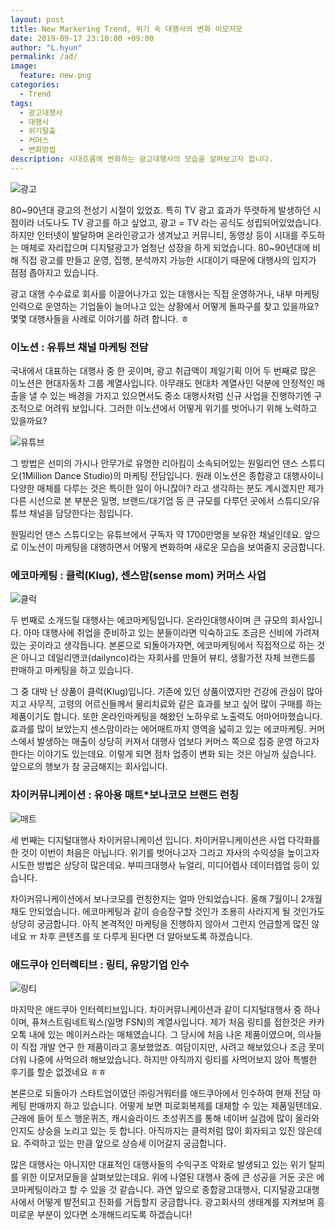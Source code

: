 ```yaml
---
layout: post
title: New Markering Trend, 위기 속 대행사의 변화 이모저모
date: 2019-09-17 23:10:00 +09:00
author: "L.hyun"
permalink: /ad/
image:
  feature: new.png
categories:
  - Trend
tags: 
  - 광고대행사
  - 대행사 
  - 위기탈출
  - 커머스
  - 변화방법
description: 시대흐름에 변화하는 광고대행사의 모습을 살펴보고자 합니다.
---
```




![광고](https://lh3.googleusercontent.com/xcVH5BDDq4F8d43wQGpLBGADPEHJUte5Mb542kzYr82Pf9CiCRPAPtnsyTUz6-eg2BH6zaY7Zp5GVnhdpBFeyvROYiePVSvS--xxGWZuuhanpHX5fXs-bhdpETEai0QSPD8xds_PuW1Iffdxa37MiUKzCA9cnOvElYcz5e1UCXIvfm1ouAK52N3MXRFA5e_zMYVmCumnbJO8dwYiqj8gQAJTy_eUg8louQsCPdedheg5yth0aWZxrVUo98C13MoI4YU76ZBA9lBK8lLQJm58sMIGCcgv5cNmiT1HjOzkosK8QbnPWnLPiE_qUh6a_vEMr-rC_qpnJZTXfqgzFRbQsoXML4HYW2wopX-PmdKUo5YyFstPN7HRT-OXtUdqiwXOOfHBTVkCewZ9aiN09dm0U010W7ix5nRoWStrHJNf9WIkGMWEnU8hezr6VZ2DiAngcVWiGQ0I54jv-7H9IP6uQUJ-C5SKXxuXWWYLZIt8WpBCGLaCN0Pn1t_UUTJ8B1h7660Uv8M_aFY_RUdJURnqaR3Q_PPN8-3piQSYtW2qmD4bcDvnrUO8fYsslapr0rabXOIlza07aEPOP7E4mB2BXrqs1af_Hm6I1ScRgH1a4znGhm81O-baJRY7f0HPVhUYGZ8pMkhiBu69WE1vPwE5W_W1ljpqBQWkaBzuvONqklqK433yeQZbBJU=w1050-h700-no)

 80~90년대 광고의 전성기 시절이 있었죠. 특히 TV 광고 효과가 뚜렷하게 발생하던 시점이라 너도나도 TV 광고를 하고 싶었고, 광고 = TV 라는 공식도 성립되어있었습니다. 하지만 인터넷이 발달하며 온라인광고가 생겨났고 커뮤니티, 동영상 등이 시대를 주도하는 매체로 자리잡으며 디지털광고가 엄청난 성장을 하게 되었습니다. 80~90년대에 비해 직접 광고를 만들고 운영, 집행, 분석까지 가능한 시대이기 때문에 대행사의 입지가 점점 좁아지고 있습니다. 

 광고 대행 수수료로 회사를 이끌어나가고 있는 대행사는 직접 운영하거나, 내부 마케팅 인력으로 운영하는 기업들이 늘어나고 있는 상황에서 어떻게 돌파구를 찾고 있을까요? 몇몇 대행사들을 사례로 이야기를 하려 합니다. ㅎ



### 이노션 : 유튜브 채널 마케팅 전담

 국내에서 대표하는 대행사 중 한 곳이며, 광고 취급액이 제일기획 이어 두 번째로 많은 이노션은 현대자동차 그룹 계열사입니다. 아무래도 현대차 계열사인 덕분에 안정적인 매출을 낼 수 있는 배경을 가지고 있으면서도 중소 대행사처럼 신규 사업을 진행하기엔 구조적으로 어려워 보입니다. 그러한 이노션에서 어떻게 위기를 벗어나기 위해 노력하고 있을까요? 

![유튜브](https://lh3.googleusercontent.com/f7IMOdLcHBnrfadzJRq5mE8jE1ErN_zKjmD-ieVjF_J1s_ZF4GUiRWrnufMbD9NwQrvVx_4BTs3fP8KkVapTWSfWuKrL4WOPI20sDjDw0FjjVptkK7nWcas0iZNznC8oUFQc2dFFVNxqMDKQG91RxYrQ3XjriHqWIyD0-W7n21YWYUCrO4In-bVJ3pbYvWJosKT_xjcq1kFP3DPMA4zrAbTc5JYKKlMG6Xw_PjmAn-ZtBjqeYX1_XXlZyUS63ezt9rZCogrYjEl66SBV-PawzRmP8pnKmbqtPoGFWnhKIYuQLoYspFtSiEs22aCxHAbjX5lzECTLl2jkOIQ7nHxSEwFbFRf242fEs5VdZl6w5XW5tGIC7fLPG9Bh_pJ-Nmv9RVVrR9vQx2ZjJUlSCmWtx08KHC7GSEg76aNwhFJJz7QVyYe85rWXfLOOrCEJZG4x3nTYA6yY9sVTzy0nt6dXbgQz_EHJ4HDwfYB5EZFL5eSYuDEeiU9qVbXEsxpKptbZigA_hS9Fs7bDnQuhqKZbfo8TYWHzuj2CotH19qkUxPQoFJb_pmDoy1H4uPkUQtkJ1xOeqI2_LiJz8pj-Q2delUnmNITn-HlE_Dq3Ww5hTW4q9Bgz6fnsnSDgjfE5MmMbyIEd9n1BHI30BdkNV7mUYLSG5088umsgvSx3dOvruyXN1Idux52EA1E=w1078-h474-no)

 그 방법은 선미의 가시나 안무가로 유명한 리아킴이 소속되어있는 원밀리언 댄스 스튜디오(1Million Dance Studio)의 마케팅 전담입니다. 원래 이노션은 종합광고 대행사이니 다양한 매체를 다루는 것은 특이한 일이 아니잖아? 라고 생각하는 분도 계시겠지만 제가 다른 시선으로 본 부분은 일명, 브랜드/대기업 등 큰 규모를 다루던 곳에서 스튜디오/유튜브 채널을 담당한다는 점입니다. 

 원밀리언 댄스 스튜디오는 유튜브에서 구독자 약 1700만명을 보유한 채널인데요. 앞으로 이노션이 마케팅을 대행하면서 어떻게 변화하며 새로운 모습을 보여줄지 궁금합니다. 



### 에코마케팅 : 클럭(Klug), 센스맘(sense mom) 커머스 사업
![클럭](https://lh3.googleusercontent.com/QWJgiSKJJiel-HbeVeafaMCv7oCBTGcBZc4mzjI-TdqLlIwb_7ofagS5f7QuePvF1midbsawSqDhi71uutkOqdWtQ-4rDV72BI_2GofB8D-NgVaXkZntaifbrmctP1uVUHgDLpEHEVpvaOgLOkP27EtO734rjb6fQ__PAKASZW3TsdmpFnNtiI0NvKHqdiZd8G_iJDrQ1XfrtPJBj_ByVttKNqpziVpo9hv-FhY9tRfdQeTboYUGUSf6DkbUdWJGwcWLn28tIeTHgeL-pxBGTEDltzQWf4v48bUmDqoPeICQda_4jxWBazKY5roz8wcHWL3NkpljsWHsCHsIK75sKpP1aff0xRL-65FZu9hKyql61t8jGh92sluHTNBeqkpKHMTTVThDmOWCzI704LwsQBzZEcsRFONN5BazAE3xfzaOuifIvpYqOGgqHxTH2eL-6nhfiqiHMAAWnds_UHL2JI8RIj-NJ7HYGz0CsOvoVMTLOYvfKbTUHrVsccbjgNz6qVz6sgZDdWHRd4WNuwpdUQHZ1_x9eBjjy1r8TUF4Vp6JYflDCDZLGiDWj7GRb0Y1-M3_fPNrbh8sHjMSUsos_d7EKGf_F6MRjhcBp_Qfpvz88pK3n3-CPgSlXg7ezj_cP1oVZ7R3EWAEli0OMPvo2Ib2XjgmLgQTf20DPjvQX1pXIcY9bHma3Uk=w1078-h533-no)

 두 번째로 소개드릴 대행사는 에코마케팅입니다. 온라인대행사이며 큰 규모의 회사입니다. 아마 대행사에 취업을 준비하고 있는 분들이라면 익숙하고도 조금은 신비에 가려져있는 곳이라고 생각듭니다. 본론으로 되돌아가자면, 에코마케팅에서 직접적으로 하는 것은 아니고 데일리앤코(dailynco)라는 자회사를 만들어 뷰티, 생활가전 자체 브랜드를 판매하고 마케팅을 하고 있습니다.

 그 중 대박 난 상품이 클럭(Klug)입니다. 기존에 있던 상품이였지만 건강에 관심이 많아지고 사무직, 고령의 어르신들께서 물리치료와 같은 효과를 보고 싶어 많이 구매를 하는 제품이기도 합니다. 또한 온라인마케팅을 해왔던 노하우로 노출력도 어마어마했습니다. 효과를 많이 보았는지 센스맘이라는 에어매트까지 영역을 넓히고 있는 에코마케팅. 커머스에서 발생하는 매출이 상당히 커져서 대행사 업보다 커머스 쪽으로 집중 운영 하고자 한다는 이야기도 있는데요. 이렇게 되면 점차 업종이 변화 되는 것은 아닐까 싶습니다. 앞으로의 행보가 참 궁금해지는 회사입니다. 



### 차이커뮤니케이션 : 유아용 매트*보나코모 브랜드 런칭 
![매트](https://lh3.googleusercontent.com/iMsXwk0zgQOM3VgYCr-Kl3MEQPtp742CUg8V07BQreOt10SB9_SESrkto763KtnfJW-wim1NLG8WrG91RaOmiCDvPeu2TmgoO9LsdnqVz0OByisA1uO8Zs6YSSVaNQazOdBjTqfME6tDmluykjJkSotjWppnNc1_Km3u3sGSEUwdHI6NApAK7dscbKTXyDFjaeyxFR4KcYBdHUddNSHXFCRuMD8x_Qy6b7ayWJv50Obl5To5zB-gBAtCh2C0VJjOqjWyaqE6N26QAn2SX5bSURuOpqGsCGurAlrecbklyYMloBUXD_sTrDCkU9kUF5_5pq1uKXwEKGdvbQXvMmg2hVFqBpENCmgEQgF5vaNQ52tQVUfzSJ-odN_d7Tc0Ry4YjpabWMQYswneTWdVmuYamKiqsbS409jE4veGFr-Mn_HYC2yq8yO3RotFAbnXkbrNBR1ZmH3ZdZbn7eBMqbTyoH1HxlnP2K3z8Ueist-c7a3WODsDGrgJLjlWENk41OSuB8AItBl-R1BxcJHIWxHCCUio5eJZDrSLJ-94dIihP2guE8qtxjKjMdTcd6XOkJXOu496d1YdA0brYxC7U9M8Hls869RMHrR0jaOCV4HUGcqbhqvsqBT-dvmbNYd3m9OOhQzRV6JDmfvpoYSfnB1kIfO75-XawPUXk90yK3BOv-Dz0xt7eWoQJ4c=w406-h235-no)

세 번째는 디지털대행사 차이커뮤니케이션 입니다. 차이커뮤니케이션은 사업 다각화를 한 것이 이번이 처음은 아닙니다. 위기를 벗어나고자 그리고 자사의 수익성을 높이고자 시도한 방법은 상당히 많은데요. 부띠크대행사 뉴얼리, 미디어렙사 데이터렙업 등이 있습니다. 

 차이커뮤니케이션에서 보나코모를 런칭한지는 얼마 안되었습니다. 올해 7월이니 2개월채도 안되었습니다. 에코마케팅과 같이 승승장구할 것인가 조용히 사라지게 될 것인가도 상당히 궁금합니다. 아직 본격적인 마케팅을 진행하지 않아서 그런지 언급할게 많진 않네요 ㅠ 차후 콘텐츠를 또 다루게 된다면 더 알아보도록 하겠습니다. 

### 애드쿠아 인터렉티브 : 링티, 유망기업 인수

![링티](https://lh3.googleusercontent.com/SLkPlCIRnZFEpFo6zb-GSSM5NMIDh6OHYLOuuWjap_h9BDfcYCU2l_voRnfJY_gBzBhQ0x8mRjDJ_SqszHuU_MNPsr-DDRQkxcRH_udI97QAlmb6JvfBJnNuOLXSe4w9P5O0OF0vl-OpoVyhNlB5BBWj6A9uj6wJFSJefJjV2uyF9S6dvKx5Roltnk2z6BYBqR0d6TOD3Rxyb7R-axwSloYqS-ri_JZqGPmd-m9-kruWKsK3l591OKiOxIJIfkrnIGy2CHXMAwIdwaLY_i7DYVQiArUh0fYq2m2bTP5qZZevkbbcFm50Dn9kceNo1UR2_1mMYuVC2Pu_92ncfqkgL7fEdw-9A08lrymBvLw98g_LM6l5Q5T_MyC4EYHN0yPG3DfF44RwENu-y5ObTztZT6msJ_m23-irKE-KyMwpBb5tiJond_UuAWeSQky4tl1mxoqkpNSIWW_UvOXgWnFYxl6UTQcuVQxGix9cNePuaax7Mw3h5s9WoTaj_UER0YEEozRQLmzh4WE5gIQpUMumFBul-lSmOtW1azFUbE4YDVSoALzr_lA80sFE0hXGo-EALSZ-Yju2a-buiaj5RFYNqvtMwu6o58ZCvGQlfj8OpmsAM-eUFp9b11hwoPJ-JpiPrVc67aEZnWtSO9vWSX4GjtAsS_goLz1ZDdcWr-5W67Ja3XWGe2jSPH0=w1078-h532-no)

 마지막은 애드쿠아 인터렉티브입니다. 차이커뮤니케이션과 같이 디지털대행사 중 하나이며, 퓨쳐스트림네트웍스(일명 FSN)의 계열사입니다. 제가 처음 링티를 접한것은 카카오톡 내에 있는 메이커스라는 매체였습니다. 그 당시에 처음 나온 제품이였으며, 의사들이 직접 개발 연구 한 제품이라고 홍보했었죠. 여담이지만, 사려고 해보았으나 조금 못미더워 나중에 사먹으려 해보았습니다. 하지만 아직까지 링티를 사먹어보지 않아 특별한 후기를 할순 없겠네요 ㅎㅎ 

 본론으로 되돌아가 스타트업이였던 ㈜링거워터를 애드쿠아에서 인수하여 현재 전담 마케팅 판매까지 하고 있습니다. 어떻게 보면 피로회복제를 대체할 수 있는 제품일텐데요. 근래에 들어 토스 행운퀴즈, 캐시슬라이드 초성퀴즈를 통해 네이버 실검에 많이 올라와 인지도 상승을 노리고 있는 듯 합니다. 아직까지는 클럭처럼 많이 회자되고 있진 않은데요. 주력하고 있는 만큼 앞으로 상승세 이어갈지 궁금합니다. 

 많은 대행사는 아니지만 대표적인 대행사들의 수익구조 악화로 발생되고 있는 위기 탈피를 위한 이모저모들을 살펴보았는데요. 위에 나열된 대행사 중에 큰 성공을 거둔 곳은 에코마케팅이라고 할 수 있을 것 같습니다. 과연 앞으로 종합광고대행사, 디지털광고대행사에서 어떻게 발전되고 진화를 거듭할지 궁금합니다. 광고회사의 생태계를 지켜보며 흥미로운 부분이 있다면 소개해드리도록 하겠습니다! 